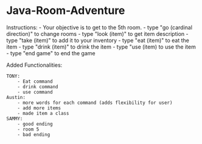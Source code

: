 # Java-Room-Adventure

Instructions: 
    - Your objective is to get to the 5th room. 
    - type "go (cardinal direction)" to change rooms
    - type "look (item)" to get item description
    - type "take (item)" to add it to your inventory
    - type "eat (item)" to eat the item
    - type "drink (item)" to drink the item
    - type "use (item) to use the item
    - type "end game" to end the game



Added Functionalities:

    TONY:
        - Eat command  
        - drink command    
        - use command     
    Austin:  
        - more words for each command (adds flexibility for user)  
        - add more items 
        - made item a class 
    SAMMY:
        - good ending
        - room 5
        - bad ending 
        
    